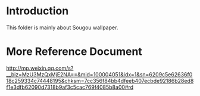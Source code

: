 # Introduction
This folder is mainly about Sougou wallpaper.

# More Reference Document
http://mp.weixin.qq.com/s?__biz=MzU3MzQxMjE2NA==&mid=100004051&idx=1&sn=6209c5e62636f018c259334c74448195&chksm=7cc356f84bb4dfeeb407ecbde92186b28ed8f1e3dfb62090d7318b9af3c5cac769f4085b8a00#rd
